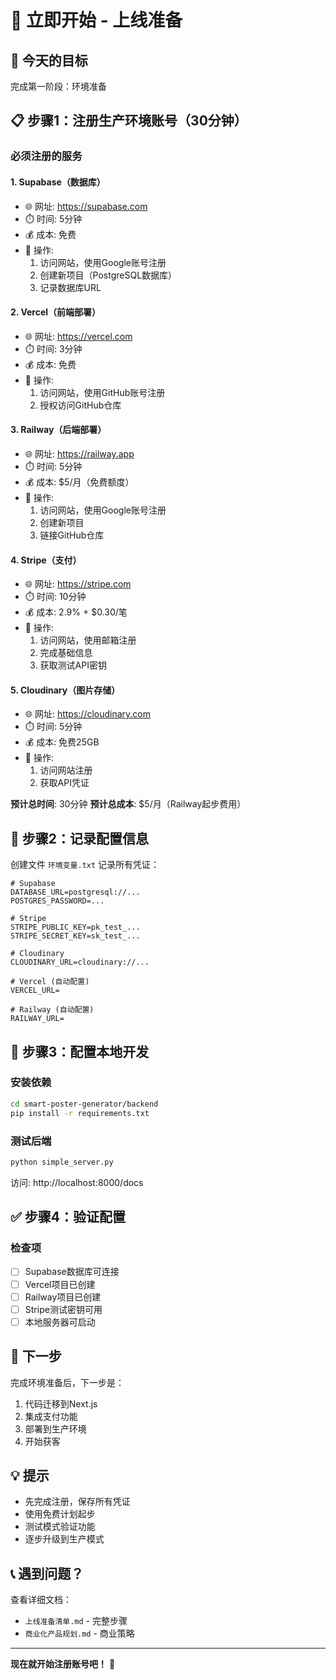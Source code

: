 # 🚀 立即开始 - 上线准备

## 🎯 今天的目标

完成第一阶段：环境准备

## 📋 步骤1：注册生产环境账号（30分钟）

### 必须注册的服务

#### 1. Supabase（数据库）
- 🌐 网址: https://supabase.com
- ⏱️ 时间: 5分钟
- 💰 成本: 免费
- 📝 操作:
  1. 访问网站，使用Google账号注册
  2. 创建新项目（PostgreSQL数据库）
  3. 记录数据库URL

#### 2. Vercel（前端部署）
- 🌐 网址: https://vercel.com
- ⏱️ 时间: 3分钟  
- 💰 成本: 免费
- 📝 操作:
  1. 访问网站，使用GitHub账号注册
  2. 授权访问GitHub仓库

#### 3. Railway（后端部署）
- 🌐 网址: https://railway.app
- ⏱️ 时间: 5分钟
- 💰 成本: $5/月（免费额度）
- 📝 操作:
  1. 访问网站，使用Google账号注册
  2. 创建新项目
  3. 链接GitHub仓库

#### 4. Stripe（支付）
- 🌐 网址: https://stripe.com
- ⏱️ 时间: 10分钟
- 💰 成本: 2.9% + $0.30/笔
- 📝 操作:
  1. 访问网站，使用邮箱注册
  2. 完成基础信息
  3. 获取测试API密钥

#### 5. Cloudinary（图片存储）
- 🌐 网址: https://cloudinary.com
- ⏱️ 时间: 5分钟
- 💰 成本: 免费25GB
- 📝 操作:
  1. 访问网站注册
  2. 获取API凭证

**预计总时间**: 30分钟
**预计总成本**: $5/月（Railway起步费用）

## 📝 步骤2：记录配置信息

创建文件 `环境变量.txt` 记录所有凭证：

```env
# Supabase
DATABASE_URL=postgresql://...
POSTGRES_PASSWORD=...

# Stripe
STRIPE_PUBLIC_KEY=pk_test_...
STRIPE_SECRET_KEY=sk_test_...

# Cloudinary
CLOUDINARY_URL=cloudinary://...

# Vercel (自动配置)
VERCEL_URL=

# Railway (自动配置)
RAILWAY_URL=
```

## 🔑 步骤3：配置本地开发

### 安装依赖
```bash
cd smart-poster-generator/backend
pip install -r requirements.txt
```

### 测试后端
```bash
python simple_server.py
```

访问: http://localhost:8000/docs

## ✅ 步骤4：验证配置

### 检查项
- [ ] Supabase数据库可连接
- [ ] Vercel项目已创建
- [ ] Railway项目已创建
- [ ] Stripe测试密钥可用
- [ ] 本地服务器可启动

## 🎯 下一步

完成环境准备后，下一步是：
1. 代码迁移到Next.js
2. 集成支付功能
3. 部署到生产环境
4. 开始获客

## 💡 提示

- 先完成注册，保存所有凭证
- 使用免费计划起步
- 测试模式验证功能
- 逐步升级到生产模式

## 📞 遇到问题？

查看详细文档：
- `上线准备清单.md` - 完整步骤
- `商业化产品规划.md` - 商业策略

---

**现在就开始注册账号吧！** 🚀

